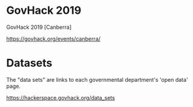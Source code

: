 # GovHack 2019

GovHack 2019 [Canberra]

https://govhack.org/events/canberra/

# Datasets

The "data sets" are links to each governmental department's 'open data' page.

https://hackerspace.govhack.org/data_sets
